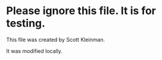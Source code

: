 # Please ignore this file. It is for testing.

This file was created by Scott Kleinman.

It was modified locally.

